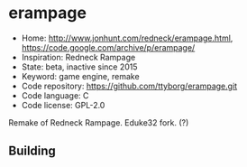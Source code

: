 # erampage

- Home: http://www.jonhunt.com/redneck/erampage.html, https://code.google.com/archive/p/erampage/
- Inspiration: Redneck Rampage
- State: beta, inactive since 2015
- Keyword: game engine, remake
- Code repository: https://github.com/ttyborg/erampage.git
- Code language: C
- Code license: GPL-2.0

Remake of Redneck Rampage.
Eduke32 fork. (?)

## Building
